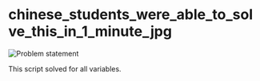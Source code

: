 # chinese_students_were_able_to_solve_this_in_1_minute_jpg

![Problem statement](https://i0.wp.com/mindyourdecisions.com/blog/wp-content/uploads/2018/01/5th-grade-gifted-chinese-math-problem-wp.png?resize=600%2C338&ssl=1)

This script solved for all variables.
